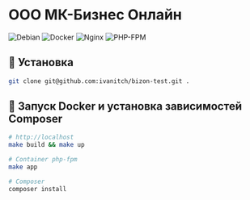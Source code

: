 # ООО МК-Бизнес Онлайн

![Debian](https://img.shields.io/badge/Debian-12-A81D33?logo=debian&logoColor=white)
![Docker](https://img.shields.io/badge/Docker-28.2-2496ED?logo=docker&logoColor=white)
![Nginx](https://img.shields.io/badge/Nginx-1.27-009639?logo=nginx&logoColor=white)
![PHP-FPM](https://img.shields.io/badge/PHP_FPM-8.4-777BB4?logo=php&logoColor=white)


## 🌟 Установка
```bash
git clone git@github.com:ivanitch/bizon-test.git .
```

## 🚀 Запуск Docker и установка зависимостей Composer
```bash
# http://localhost
make build && make up

# Container php-fpm
make app 

# Composer
composer install
```
